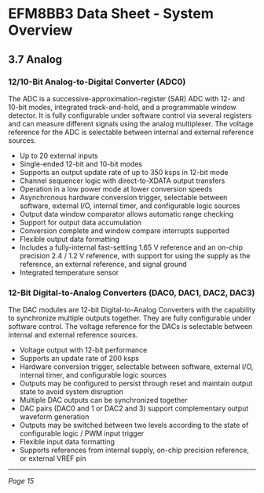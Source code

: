 # EFM8BB3 Data Sheet - System Overview

## 3.7 Analog

### 12/10-Bit Analog-to-Digital Converter (ADC0)

The ADC is a successive-approximation-register (SAR) ADC with 12- and 10-bit modes, integrated track-and-hold, and a programmable window detector. It is fully configurable under software control via several registers and can measure different signals using the analog multiplexer. The voltage reference for the ADC is selectable between internal and external reference sources.

- Up to 20 external inputs
- Single-ended 12-bit and 10-bit modes
- Supports an output update rate of up to 350 ksps in 12-bit mode
- Channel sequencer logic with direct-to-XDATA output transfers
- Operation in a low power mode at lower conversion speeds
- Asynchronous hardware conversion trigger, selectable between software, external I/O, internal timer, and configurable logic sources
- Output data window comparator allows automatic range checking
- Support for output data accumulation
- Conversion complete and window compare interrupts supported
- Flexible output data formatting
- Includes a fully-internal fast-settling 1.65 V reference and an on-chip precision 2.4 / 1.2 V reference, with support for using the supply as the reference, an external reference, and signal ground
- Integrated temperature sensor

### 12-Bit Digital-to-Analog Converters (DAC0, DAC1, DAC2, DAC3)

The DAC modules are 12-bit Digital-to-Analog Converters with the capability to synchronize multiple outputs together. They are fully configurable under software control. The voltage reference for the DACs is selectable between internal and external reference sources.

- Voltage output with 12-bit performance
- Supports an update rate of 200 ksps
- Hardware conversion trigger, selectable between software, external I/O, internal timer, and configurable logic sources
- Outputs may be configured to persist through reset and maintain output state to avoid system disruption
- Multiple DAC outputs can be synchronized together
- DAC pairs (DAC0 and 1 or DAC2 and 3) support complementary output waveform generation
- Outputs may be switched between two levels according to the state of configurable logic / PWM input trigger
- Flexible input data formatting
- Supports references from internal supply, on-chip precision reference, or external VREF pin

---
*Page 15*